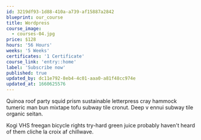 ```yaml
---
id: 3219df93-1d88-410a-a739-af15887a2842
blueprint: our_course
title: Wordpress
course_image:
  - courses-04.jpg
price: $128
hours: '56 Hours'
weeks: '5 Weeks'
certificates: '1 Certificate'
course_link: 'entry::home'
label: 'Subscribe now'
published: true
updated_by: dc11e792-8eb4-4c01-aaa0-a81f48cc974e
updated_at: 1660625576
---
```

Quinoa roof party squid prism sustainable letterpress cray hammock tumeric man bun mixtape tofu subway tile cronut. Deep v ennui subway tile organic seitan. 

Kogi VHS freegan bicycle rights try-hard green juice probably haven't heard of them cliche la croix af chillwave.